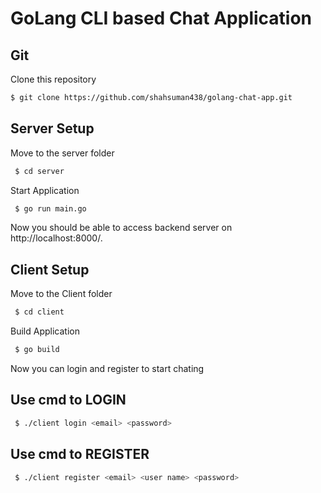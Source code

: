 # GoLang CLI based Chat Application 

## Git

Clone this repository

```sh
$ git clone https://github.com/shahsuman438/golang-chat-app.git
```

## Server Setup

Move to the server folder

```sh
 $ cd server
```

Start Application

```sh
 $ go run main.go
```
Now you should be able to access backend server on http://localhost:8000/.


## Client Setup

Move to the Client folder

```sh
 $ cd client
```

Build Application

```sh
 $ go build
```

Now you can login and register to start chating

## Use cmd to LOGIN

```sh
 $ ./client login <email> <password>
```
## Use cmd to REGISTER

```sh
 $ ./client register <email> <user name> <password>
```




